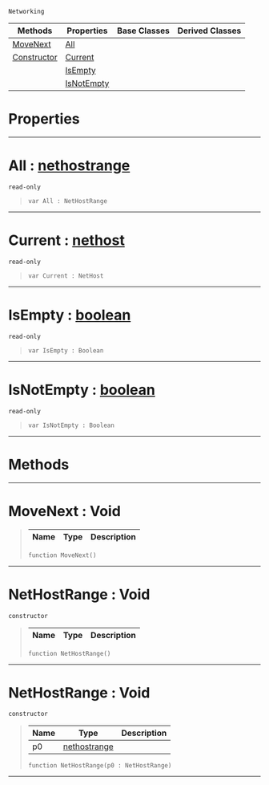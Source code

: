  `Networking`

|Methods|Properties|Base Classes|Derived Classes|
|---|---|---|---|
|[ MoveNext](https://github.com/ZilchEngine/ZilchDocs/blob/master/code_reference/class_reference/nethostrange.markdown#movenext-void)|[ All](https://github.com/ZilchEngine/ZilchDocs/blob/master/code_reference/class_reference/nethostrange.markdown#all-zero-engine-document)| | |
|[ Constructor](https://github.com/ZilchEngine/ZilchDocs/blob/master/code_reference/class_reference/nethostrange.markdown#nethostrange-void)|[ Current](https://github.com/ZilchEngine/ZilchDocs/blob/master/code_reference/class_reference/nethostrange.markdown#current-zero-engine-docu)| | |
| |[ IsEmpty](https://github.com/ZilchEngine/ZilchDocs/blob/master/code_reference/class_reference/nethostrange.markdown#isempty-zero-engine-docu)| | |
| |[ IsNotEmpty](https://github.com/ZilchEngine/ZilchDocs/blob/master/code_reference/class_reference/nethostrange.markdown#isnotempty-zero-engine-d)| | |


 #  Properties


---  
 #  All : [nethostrange](https://github.com/ZilchEngine/ZilchDocs/blob/master/code_reference/class_reference/nethostrange.markdown)

 `read-only`

> 
> ``` lang=cpp, name=Nada
> var All : NetHostRange


---  
 #  Current : [nethost](https://github.com/ZilchEngine/ZilchDocs/blob/master/code_reference/class_reference/nethost.markdown)

 `read-only`

> 
> ``` lang=cpp, name=Nada
> var Current : NetHost


---  
 #  IsEmpty : [boolean](https://github.com/ZilchEngine/ZilchDocs/blob/master/code_reference/nada_base_types/boolean.markdown)

 `read-only`

> 
> ``` lang=cpp, name=Nada
> var IsEmpty : Boolean


---  
 #  IsNotEmpty : [boolean](https://github.com/ZilchEngine/ZilchDocs/blob/master/code_reference/nada_base_types/boolean.markdown)

 `read-only`

> 
> ``` lang=cpp, name=Nada
> var IsNotEmpty : Boolean


---  
 #  Methods


---  
 #  MoveNext : Void

> 
> |Name|Type|Description|
> |---|---|---|
> ``` lang=cpp, name=Nada
> function MoveNext()
> ``` 


---  
 #  NetHostRange : Void

 `constructor`

> 
> |Name|Type|Description|
> |---|---|---|
> ``` lang=cpp, name=Nada
> function NetHostRange()
> ``` 


---  
 #  NetHostRange : Void

 `constructor`

> 
> |Name|Type|Description|
> |---|---|---|
> |p0|[nethostrange](https://github.com/ZilchEngine/ZilchDocs/blob/master/code_reference/class_reference/nethostrange.markdown)| |
> ``` lang=cpp, name=Nada
> function NetHostRange(p0 : NetHostRange)
> ``` 


---  
 

 